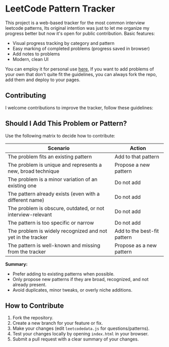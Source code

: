 
# LeetCode Pattern Tracker


This project is a web-based tracker for the most common interview leetcode patterns, Its original intention was just to let me organize my progress better but now it's open for public contribution.
Basic features:
- Visual progress tracking by category and pattern
- Easy marking of completed problems (progress saved in browser)
- Add notes to problems
- Modern, clean UI


You can employ it for personal use [here](https://p4r1h.github.io/pattern-tracker), If you want to add problems of your own that don't quite fit the guidelines, you can always fork the repo, add them and deploy to your pages.


## Contributing
I welcome contributions to improve the tracker, follow these guidelines:

## Should I Add This Problem or Pattern?

Use the following matrix to decide how to contribute:

| Scenario                                                      | Action                        |
|---------------------------------------------------------------|-------------------------------|
| The problem fits an existing pattern                          | Add to that pattern           |
| The problem is unique and represents a new, broad technique   | Propose a new pattern         |
| The problem is a minor variation of an existing one           | Do not add                    |
| The pattern already exists (even with a different name)       | Do not add                    |
| The problem is obscure, outdated, or not interview-relevant   | Do not add                    |
| The pattern is too specific or narrow                         | Do not add                    |
| The problem is widely recognized and not yet in the tracker   | Add to the best-fit pattern   |
| The pattern is well-known and missing from the tracker        | Propose as a new pattern      |

**Summary:**
- Prefer adding to existing patterns when possible.
- Only propose new patterns if they are broad, recognized, and not already present.
- Avoid duplicates, minor tweaks, or overly niche additions. 

## How to Contribute
1. Fork the repository.
2. Create a new branch for your feature or fix.
3. Make your changes (edit `leetcodedata.js` for questions/patterns).
4. Test your changes locally by opening `index.html` in your browser.
5. Submit a pull request with a clear summary of your changes.
